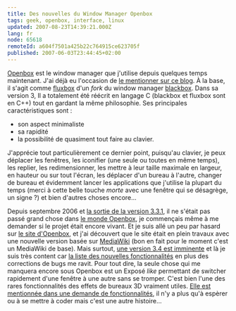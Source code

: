 ```yaml
---
title: Des nouvelles du Window Manager Openbox
tags: geek, openbox, interface, linux
updated: 2007-08-23T14:39:21.000Z
lang: fr
node: 65618
remoteId: a604f7501a425b22c764915ce623705f
published: 2007-06-03T23:44:45+02:00
---
```

 
[Openbox](http://pwet.fr/man/linux/commandes/openbox) est le window manager que j'utilise depuis quelques temps maintenant. J'ai déjà eu l'occasion de [le mentionner sur ce blog](/tag/openbox). À la base, il s'agit comme [fluxbox](http://pwet.fr/man/linux/commandes/fluxbox) d'un *fork* du window manager [blackbox](http://pwet.fr/man/linux/commandes/blackbox). Dans sa version 3, Il a totalement été réécrit en langage C (blackbox et fluxbox sont en C++) tout en gardant la même philosophie. Ses principales caractéristiques sont :

 * son aspect minimaliste
 * sa rapidité
 * la possibilité de quasiment tout faire au clavier.
 
J'apprécie tout particulièrement ce dernier point, puisqu'au clavier, je peux déplacer les fenêtres, les iconifier (une seule ou toutes en même temps), les replier, les redimensionner, les mettre à leur taille maximale en largeur, en hauteur ou sur tout l'écran, les déplacer d'un bureau à l'autre, changer de bureau et évidemment lancer les applications que j'utilise la plupart du temps (merci à cette belle touche *morte* avec une fenêtre qui se désagrège, un signe ?) et bien d'autres choses encore...

 
Depuis septembre 2006 et [la sortie de la version 3.3.1](http://icculus.org/openbox/3/#1157631276), il ne s'était pas passé grand chose dans [le monde Openbox](http://planetob.openmonkey.com/), je commençais même à me demander si le projet était encore vivant. Et je suis allé un peu par hasard sur [le site d'Openbox](http://icculus.org/openbox/), et j'ai découvert que le site était en plein travaux avec une nouvelle version basée sur [MediaWiki](http://www.mediawiki.org/wiki/MediaWiki) (bon en fait pour le moment c'est un MediaWiki de base). Mais surtout, [une version 3.4 est imminente](http://david.chalkskeletons.com/blog/?p=74) et là je suis très content car [la liste des nouvelles fonctionnalités](http://icculus.org/openbox/index.php/Help:Upgrading_to_3.4) en plus des corrections de bugs me ravit. Pour tout dire, la seule chose qui me manquera encore sous Openbox est un Exposé *like* permettant de switcher rapidement d'une fenêtre à une autre sans se tromper. C'est bien l'une des rares fonctionnalités des effets de bureaux 3D vraiment utiles. [Elle est mentionnée dans une demande de fonctionnalités](http://bugzilla.icculus.org/show_bug.cgi?id=2823), il n'y a plus qu'à espèrer ou à se mettre à coder mais c'est une autre histoire...


